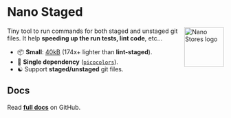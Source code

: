 # Nano Staged

<img align="right" width="92" height="92" title="Nano Stores logo"
     src="https://usmanyunusov.github.io/nano-staged/img/logo.svg">

Tiny tool to run commands for both staged and unstaged git files. It help **speeding up the run tests, lint code**, etc...

- 📦 **Small**: [40kB](https://packagephobia.com/result?p=nano-staged) (174x+ lighter than **lint-staged**).
- 🥇 **Single dependency** ([`picocolors`](https://github.com/alexeyraspopov/picocolors)).
- ☯️ Support **staged/unstaged** git files.

## Docs
Read **[full docs](https://github.com/usmanyunusov/nano-staged#readme)** on GitHub.
